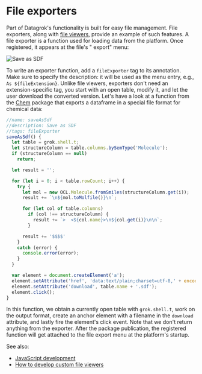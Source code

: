 <!-- TITLE: Create file exporters -->

# File exporters

Part of Datagrok's functionality is built for easy file management. File exporters, along
with [file viewers](create-custom-file-viewers.md), provide an example of such features. A file exporter is a function
used for loading data from the platform. Once registered, it appears at the file's "
export" menu:

![Save as SDF](file-exporter.gif "Save as SDF")

To write an exporter function, add a `fileExporter` tag to its annotation. Make sure to specify the description: it will
be used as the menu entry, e.g.,
`As ${fileExtension}`. Unlike file viewers, exporters don't need an extension-specific tag, you start with an open
table, modify it, and let the user download the converted version. Let's have a look at a function from the
[Chem](https://github.com/datagrok-ai/public/blob/73356b9c34e28fcd2278a8f60137c1c90684c8f3/packages/Chem/package.js)
package that exports a dataframe in a special file format for chemical data:

```js
//name: saveAsSdf
//description: Save as SDF
//tags: fileExporter
saveAsSdf() {
  let table = grok.shell.t;
  let structureColumn = table.columns.bySemType('Molecule');
  if (structureColumn == null)
    return;

  let result = '';

  for (let i = 0; i < table.rowCount; i++) {
    try {
      let mol = new OCL.Molecule.fromSmiles(structureColumn.get(i));
      result += `\n${mol.toMolfile()}\n`;

      for (let col of table.columns)
        if (col !== structureColumn) {
          result += `>  <${col.name}>\n${col.get(i)}\n\n`;
        }

      result += '$$$$'
    }
    catch (error) {
      console.error(error);
    }
  }

  var element = document.createElement('a');
  element.setAttribute('href', 'data:text/plain;charset=utf-8,' + encodeURIComponent(result));
  element.setAttribute('download', table.name + '.sdf');
  element.click();
}
```

In this function, we obtain a currently open table with `grok.shell.t`, work on the output format, create an anchor
element with a filename in the `download`
attribute, and lastly fire the element's click event. Note that we don't return anything from the exporter. After the
package publication, the registered function will get attached to the file export menu at the platform's startup.

See also:

* [JavaScript development](../develop.md)
* [How to develop custom file viewers](create-custom-file-viewers.md)
